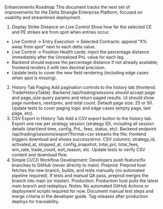 Enhancements Roadmap
This document tracks the next set of improvements for the Delta Strangle Enterprise Platform, focused on usability and streamlined deployment.

1. Display Strike Distance on Live Control
Show how far the selected CE and PE strikes are from spot when entries occur.
- Live Control → Entry Execution → Selected Contracts: append “X% away from spot” next to each delta value.
- Live Control → Position Health cards: inject the percentage distance immediately after the Unrealized PnL value for each leg.
- Backend should expose the percentage distance if not already available; frontend renders it with two decimal precision.
- Update tests to cover the new field rendering (including edge cases when spot is missing).
2. History Tab Paging
Add pagination controls to the history tab (frontend: TradeHistoryTable).
Backend /api/trading/sessions should accept page and page_size query params and return paged results.
UI should show page numbers, next/prev, and total count. Default page size: 25 or 50.
Update tests to cover paging logic and edge cases (empty page, last page, etc).
3. CSV Export in History Tab
Add a CSV export button to the history tab.
Export one row per strategy session (strategy ID), including all session details (start/end time, config, PnL, fees, status, etc).
Backend endpoint /api/trading/sessions/export?format=csv streams the file; frontend triggers download and shows success/error.
CSV columns: strategy_id, activated_at, stopped_at, config_snapshot, total_pnl, total_fees, win_rate, trade_count, exit_reason, etc.
Update tests to verify CSV content and download flow.
4. Simple CI/CD Workflow
Development:
Developers push feature/fix branches to GitHub (never directly to main).
Preprod:
Preprod host fetches the new branch, builds, and tests manually (no automated pipeline required).
If tests and manual QA pass, preprod merges the branch into main (or master).
Production:
Production host pulls the latest main branch and redeploys.
Notes:
No automated GitHub Actions or deployment scripts required for now.
Document manual test steps and merge criteria in the developer guide.
Tag releases after production deploys for traceability.